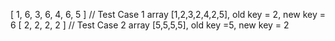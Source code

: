 [
  1, 6, 3, 6,
  4, 6, 5
]                 // Test Case 1 array [1,2,3,2,4,2,5], old key = 2, new key = 6 
[ 2, 2, 2, 2 ]    // Test Case 2 array [5,5,5,5], old key =5, new key = 2